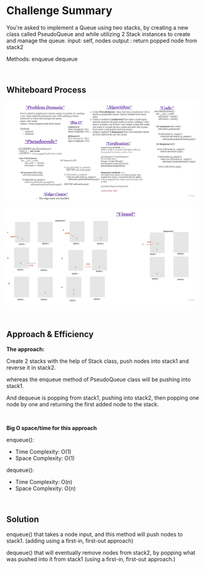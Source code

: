 # Challenge Summary

You're asked to implement a Queue using two stacks, by creating a new class called PseudoQueue and while utilizing 2 Stack instances to create and manage the queue.
input: self, nodes
output : return popped node from stack2

Methods:
enqueue
dequeue

<br>

## Whiteboard Process

![stack queue pseudo white board 1](assets/stack-queue-pseudo1.jpg)

![stack queue pseudo white board 2](assets/stack-queue-pseudo2.jpg)



<br>

## Approach & Efficiency

**The approach:**

Create 2 stacks with the help of Stack class, push nodes into stack1 and reverse it in stack2.

whereas the enqueue method of PseudoQueue class will be pushing into stack1.

And dequeue is popping from stack1, pushing into stack2, then popping one node by one and returning the first added node to the stack.

<br>

**Big O space/time for this approach**

enqueue():

- Time Complexity: O(1)
- Space Complexity: O(1)

dequeue():

- Time Complexity: O(n)
- Space Complexity: O(n)

<br>

## Solution

enqueue() that takes a node input, and this method will push nodes to stack1. (adding using a first-in, first-out approach)

dequeue() that will eventually remove nodes from stack2, by popping what was pushed into it from stack1 (using a first-in, first-out approach.)
